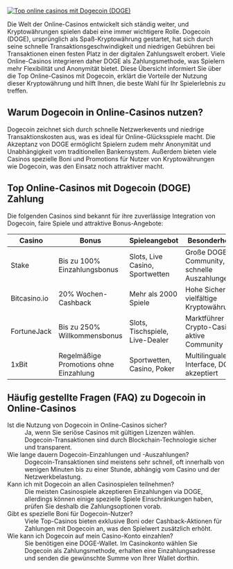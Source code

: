 [![Top online casinos mit Dogecoin (DOGE)](https://123-caf.pages.dev/gitsignup.png)](https://vrmoo.ru/Bt82HjjY)

<div> <p>Die Welt der Online-Casinos entwickelt sich ständig weiter, und Kryptowährungen spielen dabei eine immer wichtigere Rolle. Dogecoin (DOGE), ursprünglich als Spaß-Kryptowährung gestartet, hat sich durch seine schnelle Transaktionsgeschwindigkeit und niedrigen Gebühren bei Transaktionen einen festen Platz in der digitalen Zahlungswelt erobert. Viele Online-Casinos integrieren daher DOGE als Zahlungsmethode, was Spielern mehr Flexibilität und Anonymität bietet. Diese Übersicht informiert Sie über die Top Online-Casinos mit Dogecoin, erklärt die Vorteile der Nutzung dieser Kryptowährung und hilft Ihnen, die beste Wahl für Ihr Spielerlebnis zu treffen.</p>  <h2>Warum Dogecoin in Online-Casinos nutzen?</h2> <p>Dogecoin zeichnet sich durch schnelle Netzwerkevents und niedrige Transaktionskosten aus, was es ideal für Online-Glücksspiele macht. Die Akzeptanz von DOGE ermöglicht Spielern zudem mehr Anonymität und Unabhängigkeit vom traditionellen Bankensystem. Außerdem bieten viele Casinos spezielle Boni und Promotions für Nutzer von Kryptowährungen wie Dogecoin, was den Einsatz noch attraktiver macht.</p>  <h2>Top Online-Casinos mit Dogecoin (DOGE) Zahlung</h2> <p>Die folgenden Casinos sind bekannt für ihre zuverlässige Integration von Dogecoin, faire Spiele und attraktive Bonus-Angebote:</p>  <table>   <thead>     <tr>       <th>Casino</th>       <th>Bonus</th>       <th>Spieleangebot</th>       <th>Besonderheiten</th>     </tr>   </thead>   <tbody>     <tr>       <td>Stake</td>       <td>Bis zu 100% Einzahlungsbonus</td>       <td>Slots, Live Casino, Sportwetten</td>       <td>Große DOGE-Community, schnelle Auszahlungen</td>     </tr>     <tr>       <td>Bitcasino.io</td>       <td>20% Wochen-Cashback</td>       <td>Mehr als 2000 Spiele</td>       <td>Hohe Sicherheit, vielfältige Kryptowährungen</td>     </tr>     <tr>       <td>FortuneJack</td>       <td>Bis zu 250% Willkommensbonus</td>       <td>Slots, Tischspiele, Live-Dealer</td>       <td>Marktführer bei Crypto-Casinos, aktive Community</td>     </tr>     <tr>       <td>1xBit</td>       <td>Regelmäßige Promotions ohne Einzahlung</td>       <td>Sportwetten, Casino, Poker</td>       <td>Multilinguales Interface, DOGE akzeptiert</td>     </tr>   </tbody> </table>  <h2>Häufig gestellte Fragen (FAQ) zu Dogecoin in Online-Casinos</h2> <dl>   <dt>Ist die Nutzung von Dogecoin in Online-Casinos sicher?</dt>   <dd>Ja, wenn Sie seriöse Casinos mit gültigen Lizenzen wählen. Dogecoin-Transaktionen sind durch Blockchain-Technologie sicher und transparent.</dd>      <dt>Wie lange dauern Dogecoin-Einzahlungen und -Auszahlungen?</dt>   <dd>Dogecoin-Transaktionen sind meistens sehr schnell, oft innerhalb von wenigen Minuten bis zu einer Stunde, abhängig vom Casino und der Netzwerkbelastung.</dd>      <dt>Kann ich mit Dogecoin an allen Casinospielen teilnehmen?</dt>   <dd>Die meisten Casinospiele akzeptieren Einzahlungen via DOGE, allerdings können einige spezielle Spiele Einschränkungen haben, prüfen Sie deshalb die Zahlungsoptionen vorab.</dd>      <dt>Gibt es spezielle Boni für Dogecoin-Nutzer?</dt>   <dd>Viele Top-Casinos bieten exklusive Boni oder Cashback-Aktionen für Zahlungen mit Dogecoin an, was den Spielwert zusätzlich erhöht.</dd>      <dt>Wie kann ich Dogecoin auf mein Casino-Konto einzahlen?</dt>   <dd>Sie benötigen eine DOGE-Wallet. Im Casinokonto wählen Sie Dogecoin als Zahlungsmethode, erhalten eine Einzahlungsadresse und senden die gewünschte Summe von Ihrer Wallet dorthin.</dd> </dl> </div>